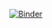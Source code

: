 [![Binder](https://mybinder.org/badge_logo.svg)](https://mybinder.org/v2/gh/nathan-diodan/binder_test/HEAD)
